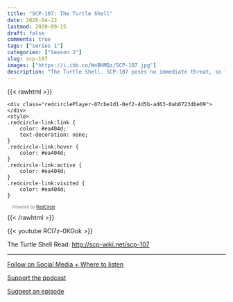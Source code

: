 ```yaml
---
title: "SCP-107: The Turtle Shell"
date: 2020-04-22
lastmod: 2020-09-15
draft: false
comments: true
tags: ["series 1"]
categories: ["Season 2"]
slug: scp-107
images: ["https://i.ibb.co/WnBHMQz/SCP-107.jpg"]
description: "The Turtle Shell. SCP-107 poses no immediate threat, so long as it does not come into contact with any liquid."
---
```


{{< rawhtml >}}
<script async defer onload="redcircleIframe();" src="https://api.podcache.net/embedded-player/sh/63705181-2bd5-4fc1-a869-6f5b27226efa/ep/07cbe1d1-0ef2-4d5b-ad63-0ab0723dbe09"></script>
    <div class="redcirclePlayer-07cbe1d1-0ef2-4d5b-ad63-0ab0723dbe09"></div>
    <style>
    .redcircle-link:link {
        color: #ea404d;
        text-decoration: none;
    }
    .redcircle-link:hover {
        color: #ea404d;
    }
    .redcircle-link:active {
        color: #ea404d;
    }
    .redcircle-link:visited {
        color: #ea404d;
    }
</style>
<p style="margin-top:3px;margin-left:11px;font-family: sans-serif;font-size: 10px; color: gray;">Powered by <a class="redcircle-link" href="https://redcircle.com?utm_source=rc_embedded_player&utm_medium=web&utm_campaign=embedded_v1">RedCircle</a></p>
{{< /rawhtml >}}

{{< youtube RCl7z-0KGok >}}

The Turtle Shell
Read: http://scp-wiki.net/scp-107

---

[Follow on Social Media + Where to listen](/links)

[Support the podcast](/support)

[Suggest an episode](/suggest)
